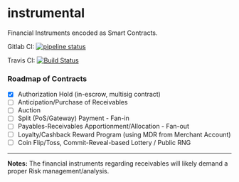 # instrumental

Financial Instruments encoded as Smart Contracts.

Gitlab CI: [![pipeline status](https://gitlab.com/marcoonroad/instrumental/badges/master/pipeline.svg)](https://gitlab.com/marcoonroad/instrumental/commits/master)

Travis CI: [![Build Status](https://travis-ci.com/marcoonroad/instrumental.svg?branch=master)](https://travis-ci.com/marcoonroad/instrumental)

### Roadmap of Contracts

- [x] Authorization Hold (in-escrow, multisig contract)
- [ ] Anticipation/Purchase of Receivables
- [ ] Auction
- [ ] Split (PoS/Gateway) Payment - Fan-in
- [ ] Payables-Receivables Apportionment/Allocation - Fan-out
- [ ] Loyalty/Cashback Reward Program (using MDR from Merchant Account)
- [ ] Coin Flip/Toss, Commit-Reveal-based Lottery / Public RNG

---

**Notes:**
The financial instruments regarding receivables will
likely demand a proper Risk management/analysis.
